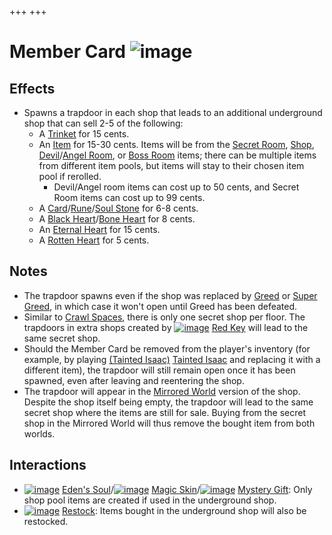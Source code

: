 +++
+++

 # Member Card ![image](/image/Member_Card.png) 

Effects
---------


* Spawns a trapdoor in each shop that leads to an additional underground shop that can sell 2-5 of the following:
	+ A [Trinket](/wiki/Trinket "Trinket") for 15 cents.
	+ An [Item](/wiki/Item "Item") for 15-30 cents. Items will be from the [Secret Room](/wiki/Secret_Room_(Item_Pool) "Secret Room (Item Pool)"), [Shop](/wiki/Shop_(Item_Pool) "Shop (Item Pool)"), [Devil](/wiki/Devil_Room_(Item_Pool) "Devil Room (Item Pool)")/[Angel Room](/wiki/Angel_Room_(Item_Pool) "Angel Room (Item Pool)"), or  [Boss Room](/wiki/Boss_(Item_Pool) "Boss (Item Pool)") items; there can be multiple items from different item pools, but items will stay to their chosen item pool if rerolled.
		- Devil/Angel room items can cost up to 50 cents, and Secret Room items can cost up to 99 cents.
	+ A [Card](/wiki/Cards_and_Runes#Cards "Cards and Runes")/[Rune](/wiki/Cards_and_Runes#Runes "Cards and Runes")/[Soul Stone](/wiki/Cards_and_Runes#Soul_Stones "Cards and Runes") for 6-8 cents.
	+ A [Black Heart](/wiki/Hearts#Black_Heart "Hearts")/[Bone Heart](/wiki/Hearts#Bone_Heart "Hearts") for 8 cents.
	+ An [Eternal Heart](/wiki/Hearts#Eternal_Heart "Hearts") for 15 cents.
	+ A [Rotten Heart](/wiki/Hearts#Rotten_Heart "Hearts") for 5 cents.


Notes
-------


* The trapdoor spawns even if the shop was replaced by [Greed](/wiki/Greed "Greed") or [Super Greed](/wiki/Super_Greed "Super Greed"), in which case it won't open until Greed has been defeated.
* Similar to [Crawl Spaces](/wiki/Crawl_Space "Crawl Space"), there is only one secret shop per floor. The trapdoors in extra shops created by [![image](/image/Red_Key.png)](/wiki/Red_Key "Red Key") [Red Key](/wiki/Red_Key "Red Key") will lead to the same secret shop.
* Should the Member Card be removed from the player's inventory (for example, by playing  [(Tainted Isaac)](/wiki/Tainted_Isaac "Tainted Isaac") [Tainted Isaac](/wiki/Tainted_Isaac "Tainted Isaac") and replacing it with a different item), the trapdoor will still remain open once it has been spawned, even after leaving and reentering the shop.
* The trapdoor will appear in the [Mirrored World](/wiki/Mirrored_World "Mirrored World") version of the shop. Despite the shop itself being empty, the trapdoor will lead to the same secret shop where the items are still for sale. Buying from the secret shop in the Mirrored World will thus remove the bought item from both worlds.


Interactions
--------------


* [![image](/image/Eden%27s_Soul.png)](/wiki/Eden%27s_Soul "Eden's Soul") [Eden's Soul](/wiki/Eden%27s_Soul "Eden's Soul")/[![image](/image/Magic_Skin.png)](/wiki/Magic_Skin "Magic Skin") [Magic Skin](/wiki/Magic_Skin "Magic Skin")/[![image](/image/Mystery_Gift.png)](/wiki/Mystery_Gift "Mystery Gift") [Mystery Gift](/wiki/Mystery_Gift "Mystery Gift"): Only shop pool items are created if used in the underground shop.
* [![image](/image/Restock.png)](/wiki/Restock "Restock") [Restock](/wiki/Restock "Restock"): Items bought in the underground shop will also be restocked.


